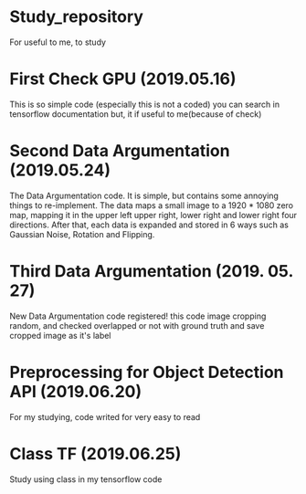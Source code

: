 # Study_repository
For useful to me, to study


# First Check GPU (2019.05.16)

This is so simple code (especially this is not a coded) you can search in tensorflow documentation but, it if useful to me(because of check)

# Second Data Argumentation (2019.05.24)

The Data Argumentation code. It is simple, but contains some annoying things to re-implement.
The data maps a small image to a 1920 * 1080 zero map, mapping it in the upper left upper right, lower right and lower right four directions. After that, each data is expanded and stored in 6 ways such as Gaussian Noise, Rotation and Flipping.


# Third Data Argumentation (2019. 05. 27)

New Data Argumentation code registered! this code image cropping random, and checked overlapped or not with ground truth and save cropped image as it's label

# Preprocessing for Object Detection API (2019.06.20)

For my studying, code writed for very easy to read

# Class TF (2019.06.25)

Study using class in my tensorflow code
